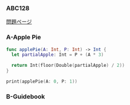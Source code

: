 ### ABC128
[問題ページ](https://atcoder.jp/contests/abc128/tasks)

### A-Apple Pie
```Swift
func applePie(A: Int, P: Int) -> Int {
  let partialApple: Int = P + (A * 3)

  return Int(floor(Double(partialApple) / 2))
}

print(applePie(A: 0, P: 1))

```

### B-Guidebook
```Swift

```
